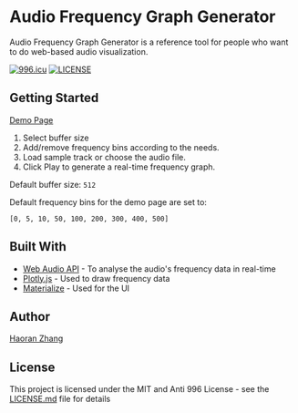 # Audio Frequency Graph Generator

Audio Frequency Graph Generator is a reference tool for people who want to do web-based audio visualization.

[![996.icu](https://img.shields.io/badge/link-996.icu-red.svg)](https://996.icu) [![LICENSE](https://img.shields.io/badge/license-Anti%20996-blue.svg)](https://github.com/996icu/996.ICU/blob/master/LICENSE)

## Getting Started

[Demo Page](http://ec2-52-213-180-139.eu-west-1.compute.amazonaws.com/)

1. Select buffer size
2. Add/remove frequency bins according to the needs.
3. Load sample track or choose the audio file.
4. Click Play to generate a real-time frequency graph.

Default buffer size: ```512```

Default frequency bins for the demo page are set to:

```
[0, 5, 10, 50, 100, 200, 300, 400, 500]
```

## Built With

- [Web Audio API](https://developer.mozilla.org/en-US/docs/Web/API/Web_Audio_API/) - To analyse the audio's frequency data in real-time
- [Plotly.js](https://plot.ly/javascript/) - Used to draw frequency data
- [Materialize](https://materializecss.com/) - Used for the UI

## Author

[Haoran Zhang](https://haoranzhang.me/)

## License

This project is licensed under the MIT and Anti 996 License - see the [LICENSE.md](LICENSE) file for details
